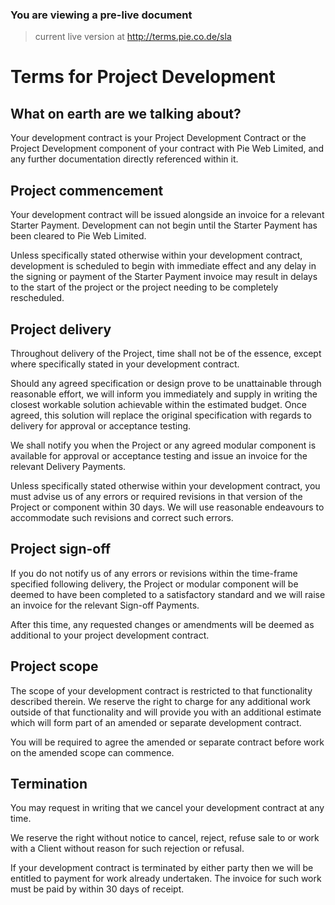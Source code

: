 ### You are viewing a pre-live document
> current live version at http://terms.pie.co.de/sla

# Terms for Project Development

## What on earth are we talking about?
Your development contract is your Project Development Contract or the Project Development component of your contract with Pie Web Limited, and any further documentation directly referenced within it.

## Project commencement
Your development contract will be issued alongside an invoice for a relevant Starter Payment. Development can not begin until the Starter Payment has been cleared to Pie Web Limited.

Unless specifically stated otherwise within your development contract, development is scheduled to begin with immediate effect and any delay in the signing or payment of the Starter Payment invoice may result in delays to the start of the project or the project needing to be completely rescheduled.

## Project delivery
Throughout delivery of the Project, time shall not be of the essence, except where specifically stated in your development contract.

Should any agreed specification or design prove to be unattainable through reasonable effort, we will inform you immediately and supply in writing the closest workable solution achievable within the estimated budget. Once agreed, this solution will replace the original specification with regards to delivery for approval or acceptance testing.

We shall notify you when the Project or any agreed modular component is available for approval or acceptance testing and issue an invoice for the relevant Delivery Payments.

Unless specifically stated otherwise within your development contract, you must advise us of any errors or required revisions in that version of the Project or component within 30 days. We will use reasonable endeavours to accommodate such revisions and correct such errors.

## Project sign-off
If you do not notify us of any errors or revisions within the time-frame specified following delivery, the Project or modular component will be deemed to have been completed to a satisfactory standard and we will raise an invoice for the relevant Sign-off Payments.

After this time, any requested changes or amendments will be deemed as additional to your project development contract.

## Project scope
The scope of your development contract is restricted to that functionality described therein. We reserve the right to charge for any additional work outside of that functionality and will provide you with an additional estimate which will form part of an amended or separate development contract.

You will be required to agree the amended or separate contract before work on the amended scope can commence.

## Termination
You may request in writing that we cancel your development contract at any time.

We reserve the right without notice to cancel, reject, refuse sale to or work with a Client without reason for such rejection or refusal.

If your development contract is terminated by either party then we will be entitled to payment for work already undertaken. The invoice for such work must be paid by within 30 days of receipt.
